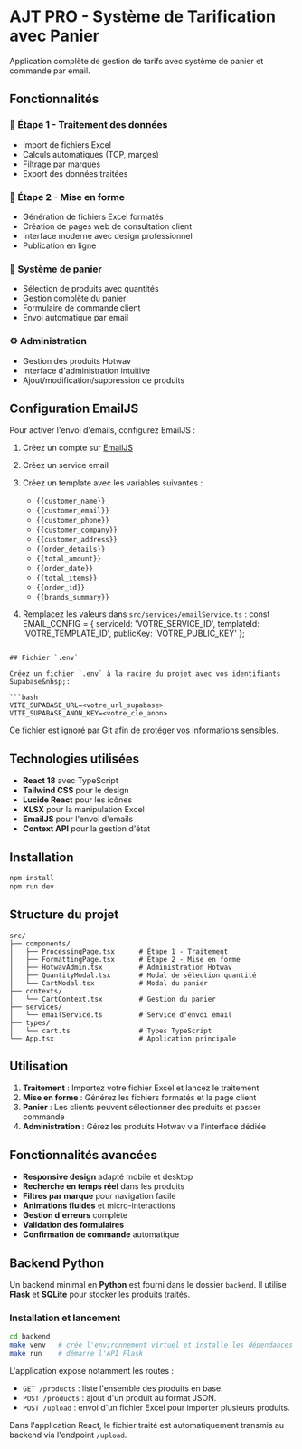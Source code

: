 # AJT PRO - Système de Tarification avec Panier

Application complète de gestion de tarifs avec système de panier et commande par email.

## Fonctionnalités

### 🔧 Étape 1 - Traitement des données
- Import de fichiers Excel
- Calculs automatiques (TCP, marges)
- Filtrage par marques
- Export des données traitées

### 🎨 Étape 2 - Mise en forme
- Génération de fichiers Excel formatés
- Création de pages web de consultation client
- Interface moderne avec design professionnel
- Publication en ligne

### 🛒 Système de panier
- Sélection de produits avec quantités
- Gestion complète du panier
- Formulaire de commande client
- Envoi automatique par email

### ⚙️ Administration
- Gestion des produits Hotwav
- Interface d'administration intuitive
- Ajout/modification/suppression de produits

## Configuration EmailJS

Pour activer l'envoi d'emails, configurez EmailJS :

1. Créez un compte sur [EmailJS](https://www.emailjs.com/)
2. Créez un service email
3. Créez un template avec les variables suivantes :
   - `{{customer_name}}`
   - `{{customer_email}}`
   - `{{customer_phone}}`
   - `{{customer_company}}`
   - `{{customer_address}}`
   - `{{order_details}}`
   - `{{total_amount}}`
   - `{{order_date}}`
   - `{{total_items}}`
   - `{{order_id}}`
   - `{{brands_summary}}`

4. Remplacez les valeurs dans `src/services/emailService.ts` :
   const EMAIL_CONFIG = {
    serviceId: 'VOTRE_SERVICE_ID',
    templateId: 'VOTRE_TEMPLATE_ID',
    publicKey: 'VOTRE_PUBLIC_KEY'
  };
  ```

## Fichier `.env`

Créez un fichier `.env` à la racine du projet avec vos identifiants Supabase&nbsp;:

```bash
VITE_SUPABASE_URL=<votre_url_supabase>
VITE_SUPABASE_ANON_KEY=<votre_cle_anon>
```

Ce fichier est ignoré par Git afin de protéger vos informations sensibles.

## Technologies utilisées

- **React 18** avec TypeScript
- **Tailwind CSS** pour le design
- **Lucide React** pour les icônes
- **XLSX** pour la manipulation Excel
- **EmailJS** pour l'envoi d'emails
- **Context API** pour la gestion d'état

## Installation

```bash
npm install
npm run dev
```

## Structure du projet

```
src/
├── components/
│   ├── ProcessingPage.tsx      # Étape 1 - Traitement
│   ├── FormattingPage.tsx      # Étape 2 - Mise en forme
│   ├── HotwavAdmin.tsx         # Administration Hotwav
│   ├── QuantityModal.tsx       # Modal de sélection quantité
│   └── CartModal.tsx           # Modal du panier
├── contexts/
│   └── CartContext.tsx         # Gestion du panier
├── services/
│   └── emailService.ts         # Service d'envoi email
├── types/
│   └── cart.ts                 # Types TypeScript
└── App.tsx                     # Application principale
```

## Utilisation

1. **Traitement** : Importez votre fichier Excel et lancez le traitement
2. **Mise en forme** : Générez les fichiers formatés et la page client
3. **Panier** : Les clients peuvent sélectionner des produits et passer commande
4. **Administration** : Gérez les produits Hotwav via l'interface dédiée

## Fonctionnalités avancées

- **Responsive design** adapté mobile et desktop
- **Recherche en temps réel** dans les produits
- **Filtres par marque** pour navigation facile
- **Animations fluides** et micro-interactions
- **Gestion d'erreurs** complète
- **Validation des formulaires**
- **Confirmation de commande** automatique

## Backend Python

Un backend minimal en **Python** est fourni dans le dossier `backend`. Il utilise **Flask** et **SQLite** pour stocker les produits traités.

### Installation et lancement

```bash
cd backend
make venv   # crée l'environnement virtuel et installe les dépendances
make run    # démarre l'API Flask
```

L'application expose notamment les routes :

- `GET /products` : liste l'ensemble des produits en base.
- `POST /products` : ajout d'un produit au format JSON.
- `POST /upload` : envoi d'un fichier Excel pour importer plusieurs produits.

Dans l'application React, le fichier traité est automatiquement transmis au backend via l'endpoint `/upload`.

